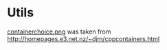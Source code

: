 # Utils

[containerchoice.png](https://github.com/AhmedBoustani/Utils/blob/master/containerchoice.png) was taken from http://homepages.e3.net.nz/~djm/cppcontainers.html
